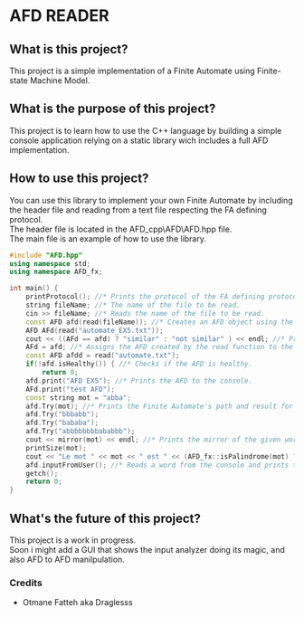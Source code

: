 <h1>AFD READER</h1>

<h2>What is this project?</h2>
This project is a simple implementation of a Finite Automate using Finite-state Machine Model.

<h2>What is the purpose of this project?</h2>
This project is to learn how to use the C++ language by building a simple console application relying on a static library wich includes a full AFD implementation.

<h2>How to use this project?</h2>
You can use this library to implement your own Finite Automate by including the header file and reading from a text file respecting the FA defining protocol. <br>
The header file is located in the AFD_cpp\AFD\AFD.hpp file.<br>
The main file is an example of how to use the library.

~~~cpp
#include "AFD.hpp"
using namespace std;
using namespace AFD_fx;

int main() {
    printProtocol(); //* Prints the protocol of the FA defining protocol to the console.
    string fileName; //* The name of the file to be read.	
    cin >> fileName; //* Reads the name of the file to be read.
    const AFD afd(read(fileName)); //* Creates an AFD object using the read function.
    AFD AFd(read("automate_EX5.txt"));
    cout << ((AFd == afd) ? "similar" : "not similar" ) << endl; //* Prints if the AFD is similar to the AFD created by the read function.
    AFd = afd; //* Assigns the AFD created by the read function to the AFD created by the AFD object.
    const AFD afdd = read("automate.txt"); 
    if(!afd.isHealthy()) { //* Checks if the AFD is healthy.
        return 0;
    afd.print("AFD EX5"); //* Prints the AFD to the console.
    AFd.print("test AFD");
    const string mot = "abba";
    afd.Try(mot); //* Prints the Finite Automate's path and result for the given word.
    afd.Try("bbbabb");
    afd.Try("bababa");
    afd.Try("abbbbbbbbababbb");
    cout << mirror(mot) << endl; //* Prints the mirror of the given word.
    printSize(mot);
    cout << "Le mot " << mot << " est " << (AFD_fx::isPalindrome(mot) ? "" : "pas ") << "un palindrome" << endl;
    afd.inputFromUser(); //* Reads a word from the console and prints the Finite Automate's path and result for the given word during runtime.
    getch();
    return 0;
}
~~~	

<h2>What's the future of this project?</h2>
This project is a work in progress.<br>
Soon i might add a GUI that shows the input analyzer doing its magic, and also AFD to AFD manilpulation.<br>

<h3>Credits</h3>
<ul>
<li>Otmane Fatteh aka Draglesss</li>
</ul>